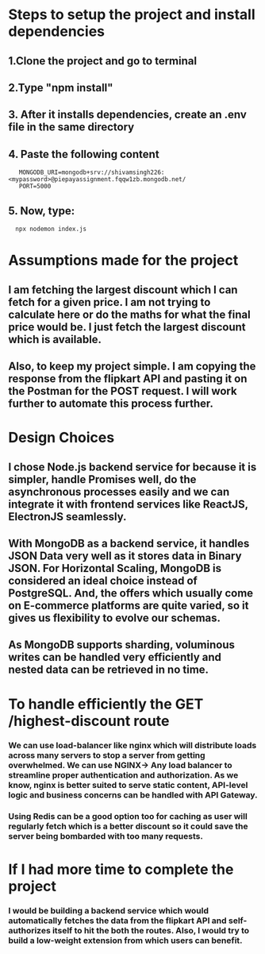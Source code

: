 # Steps to setup the project and install dependencies
## 1.Clone the project and go to terminal
## 2.Type **"npm install"**
## 3. After it installs dependencies, create an .env file in the same directory
## 4. Paste the following content
       MONGODB_URI=mongodb+srv://shivamsingh226:<mypassword>@piepayassignment.fqqw1zb.mongodb.net/
       PORT=5000
## 5. Now, type:
      npx nodemon index.js


# Assumptions made for the project
## I am fetching the largest discount which I can fetch for a given price. I am not trying to calculate here or do the maths for what the final price would be. I just fetch the largest discount which is available. 
## Also, to keep my project simple. I am copying the response from the flipkart API and pasting it on the Postman for the POST request. I will work further to automate this process further.

# Design Choices
## I chose Node.js backend service for because it is simpler, handle Promises well, do the asynchronous processes easily and we can integrate it with frontend services like ReactJS, ElectronJS seamlessly. 
## With MongoDB as a backend service, it handles JSON Data very well as it stores data in Binary JSON. For Horizontal Scaling, MongoDB is considered an ideal choice instead of PostgreSQL. And, the offers which usually come on E-commerce platforms are quite varied, so it gives us flexibility to evolve our schemas.
## As MongoDB supports sharding, voluminous writes can be handled very efficiently and nested data can be retrieved in no time.

# To handle efficiently the GET /highest-discount route
### We can use load-balancer like nginx which will distribute loads across many servers to stop a server from getting overwhelmed. We can use NGINX-> Any load balancer to streamline proper authentication and authorization. As we know, nginx is better suited to serve static content, API-level logic and business concerns can be handled with API Gateway.
### Using Redis can be a good option too for caching as user will regularly fetch which is a better discount so it could save the server being bombarded with too many requests.

# If I had more time to complete the project
### I would be building a backend service which would automatically fetches the data from the flipkart API and self-authorizes itself to hit the both the routes. Also, I would try to build a low-weight extension from which users can benefit.

